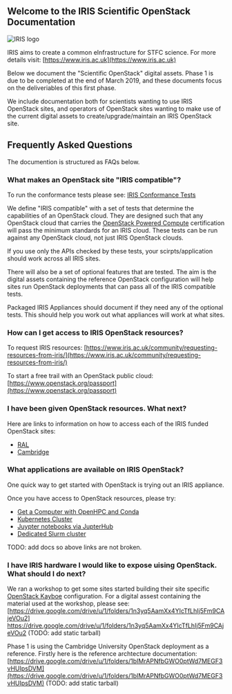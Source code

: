 ## Welcome to the IRIS Scientific OpenStack Documentation

![IRIS logo](https://www.iris.ac.uk/wp-content/uploads/2018/07/iris-circle-100x100.png)

IRIS aims to create a common eInfrastructure for STFC science.
For more details visit:
[https://www.iris.ac.uk](https://www.iris.ac.uk)

Below we document the "Scientific OpenStack" digital assets.
Phase 1 is due to be completed at the end of March 2019,
and these documents focus on the deliveriables of this first phase.

We include documentation both for scientists wanting to use IRIS OpenStack sites,
and operators of OpenStack sites wanting to make use of
the current digital assets to create/upgrade/maintain an IRIS OpenStack site.

## Frequently Asked Questions

The documention is structured as FAQs below.

### What makes an OpenStack site "IRIS compatible"?

To run the conformance tests please see: [IRIS Conformance Tests](iris-conformance-tests)

We define "IRIS compatible" with a set of tests that determine the capabilities of an OpenStack cloud.
They are designed such that any OpenStack cloud that carries the
[OpenStack Powered Compute](https://www.openstack.org/brand/interop/)
certification will pass the minimum standards for an IRIS cloud.
These tests can be run against any OpenStack cloud, not just IRIS OpenStack clouds.

If you use only the APIs checked by these tests,
your scirpts/application should work across all IRIS sites.

There will also be a set of optional features that are tested.
The aim is the digital assets containing the reference OpenStack
configuration will help sites run OpenStack deployments that can
pass all of the IRIS compatible tests.

Packaged IRIS Appliances should document if they need any of the optional tests.
This should help you work out what appliances will work at what sites.

### How can I get access to IRIS OpenStack resources?

To request IRIS resources:
[https://www.iris.ac.uk/community/requesting-resources-from-iris/](https://www.iris.ac.uk/community/requesting-resources-from-iris/)

To start a free trail with an OpenStack public cloud: [https://www.openstack.org/passport](https://www.openstack.org/passport) 

### I have been given OpenStack resources. What next?

Here are links to information on how to access each of the
IRIS funded OpenStack sites:

* [RAL](ral)
* [Cambridge](cambridge)

### What applications are available on IRIS OpenStack?

One quick way to get started with OpenStack is trying out an IRIS appliance.

Once you have access to OpenStack resources, please try:

* [Get a Computer with OpenHPC and Conda](computer)
* [Kubernetes Cluster](k8s)
* [Juypter notebooks via JupterHub](juypter)
* [Dedicated Slurm cluster](slurm)

TODO: add docs so above links are not broken.

### I have IRIS hardware I would like to expose uising OpenStack. What should I do next?

We ran a workshop to get some sites started building their site specific
[OpenStack Kayboe](https://kayobe.readthedocs.io) configuration.
For a digital assest containing the material used at the workshop,
please see:
[https://drive.google.com/drive/u/1/folders/1n3yq5AamXx4YIcTfLhIj5Fm9CAjeVOu2]
https://drive.google.com/drive/u/1/folders/1n3yq5AamXx4YIcTfLhIj5Fm9CAjeVOu2
(TODO: add static tarball)

Phase 1 is using the Cambridge University OpenStack deployment as a reference.
Firstly here is the reference archtecture documentation:
[https://drive.google.com/drive/u/1/folders/1bIMrAPNfbGWO0ptWd7MEGF3vHUIpsDVM](https://drive.google.com/drive/u/1/folders/1bIMrAPNfbGWO0ptWd7MEGF3vHUIpsDVM)
(TODO: add static tarball)
